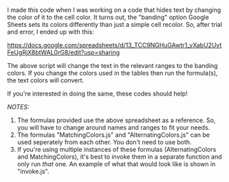 I made this code when I was working on a code that hides text by changing the color of it to the cell color. It turns out, the "banding" option Google Sheets sets its colors differently than just a simple cell recolor. So, after trial and error, I ended up with this: 

https://docs.google.com/spreadsheets/d/13_TCC9NGHuGAwtr1_vXabU2UvtFeUgRjX8btWAL0rG8/edit?usp=sharing

The above script will change the text in the relevant ranges to the banding colors. If you change the colors used in the tables then run the formula(s), the text colors will convert.

If you're interested in doing the same, these codes should help!

_NOTES:_ 
1. The formulas provided use the above spreadsheet as a reference. So, you will have to change around names and ranges to fit your needs.
2. The formulas "MatchingColors.js" and "AlternatingColors.js" can be used seperately from each other. You don't need to use both.
3. If you're using multiple instances of these formulas (AlternatingColors and MatchingColors), it's best to invoke them in a separate function and only run *that* one. An example of what that would look like is shown in "invoke.js".
